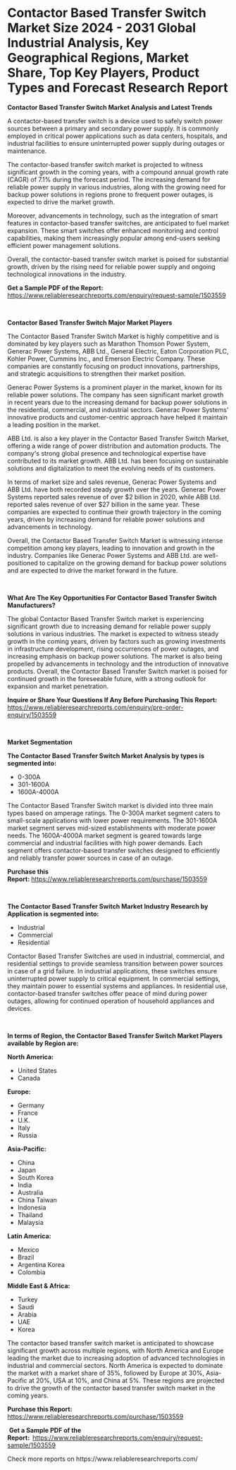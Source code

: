 <p><h1>Contactor Based Transfer Switch Market Size 2024 - 2031 Global Industrial Analysis, Key Geographical Regions, Market Share, Top Key Players, Product Types and Forecast Research Report</h1></p><p><strong>Contactor Based Transfer Switch Market Analysis and Latest Trends</strong></p>
<p><p>A contactor-based transfer switch is a device used to safely switch power sources between a primary and secondary power supply. It is commonly employed in critical power applications such as data centers, hospitals, and industrial facilities to ensure uninterrupted power supply during outages or maintenance.</p><p>The contactor-based transfer switch market is projected to witness significant growth in the coming years, with a compound annual growth rate (CAGR) of 7.1% during the forecast period. The increasing demand for reliable power supply in various industries, along with the growing need for backup power solutions in regions prone to frequent power outages, is expected to drive the market growth.</p><p>Moreover, advancements in technology, such as the integration of smart features in contactor-based transfer switches, are anticipated to fuel market expansion. These smart switches offer enhanced monitoring and control capabilities, making them increasingly popular among end-users seeking efficient power management solutions.</p><p>Overall, the contactor-based transfer switch market is poised for substantial growth, driven by the rising need for reliable power supply and ongoing technological innovations in the industry.</p></p>
<p><strong>Get a Sample PDF of the Report:&nbsp;</strong> <a href="https://www.reliableresearchreports.com/enquiry/request-sample/1503559">https://www.reliableresearchreports.com/enquiry/request-sample/1503559</a></p>
<p>&nbsp;</p>
<p><strong>Contactor Based Transfer Switch Major Market Players</strong></p>
<p><p>The Contactor Based Transfer Switch Market is highly competitive and is dominated by key players such as Marathon Thomson Power System, Generac Power Systems, ABB Ltd., General Electric, Eaton Corporation PLC, Kohler Power, Cummins Inc., and Emerson Electric Company. These companies are constantly focusing on product innovations, partnerships, and strategic acquisitions to strengthen their market position.</p><p>Generac Power Systems is a prominent player in the market, known for its reliable power solutions. The company has seen significant market growth in recent years due to the increasing demand for backup power solutions in the residential, commercial, and industrial sectors. Generac Power Systems' innovative products and customer-centric approach have helped it maintain a leading position in the market.</p><p>ABB Ltd. is also a key player in the Contactor Based Transfer Switch Market, offering a wide range of power distribution and automation products. The company's strong global presence and technological expertise have contributed to its market growth. ABB Ltd. has been focusing on sustainable solutions and digitalization to meet the evolving needs of its customers.</p><p>In terms of market size and sales revenue, Generac Power Systems and ABB Ltd. have both recorded steady growth over the years. Generac Power Systems reported sales revenue of over $2 billion in 2020, while ABB Ltd. reported sales revenue of over $27 billion in the same year. These companies are expected to continue their growth trajectory in the coming years, driven by increasing demand for reliable power solutions and advancements in technology.</p><p>Overall, the Contactor Based Transfer Switch Market is witnessing intense competition among key players, leading to innovation and growth in the industry. Companies like Generac Power Systems and ABB Ltd. are well-positioned to capitalize on the growing demand for backup power solutions and are expected to drive the market forward in the future.</p></p>
<p>&nbsp;</p>
<p><strong>What Are The Key Opportunities For Contactor Based Transfer Switch Manufacturers?</strong></p>
<p><p>The global Contactor Based Transfer Switch market is experiencing significant growth due to increasing demand for reliable power supply solutions in various industries. The market is expected to witness steady growth in the coming years, driven by factors such as growing investments in infrastructure development, rising occurrences of power outages, and increasing emphasis on backup power solutions. The market is also being propelled by advancements in technology and the introduction of innovative products. Overall, the Contactor Based Transfer Switch market is poised for continued growth in the foreseeable future, with a strong outlook for expansion and market penetration.</p></p>
<p><strong>Inquire or Share Your Questions If Any Before Purchasing This Report:</strong> <a href="https://www.reliableresearchreports.com/enquiry/pre-order-enquiry/1503559">https://www.reliableresearchreports.com/enquiry/pre-order-enquiry/1503559</a></p>
<p>&nbsp;</p>
<p><strong>Market Segmentation</strong></p>
<p><strong>The Contactor Based Transfer Switch Market Analysis by types is segmented into:</strong></p>
<p><ul><li>0-300A</li><li>301-1600A</li><li>1600A-4000A</li></ul></p>
<p><p>The Contactor Based Transfer Switch market is divided into three main types based on amperage ratings. The 0-300A market segment caters to small-scale applications with lower power requirements. The 301-1600A market segment serves mid-sized establishments with moderate power needs. The 1600A-4000A market segment is geared towards large commercial and industrial facilities with high power demands. Each segment offers contactor-based transfer switches designed to efficiently and reliably transfer power sources in case of an outage.</p></p>
<p><strong>Purchase this Report:&nbsp;</strong><a href="https://www.reliableresearchreports.com/purchase/1503559">https://www.reliableresearchreports.com/purchase/1503559</a></p>
<p>&nbsp;</p>
<p><strong>The Contactor Based Transfer Switch Market Industry Research by Application is segmented into:</strong></p>
<p><ul><li>Industrial</li><li>Commercial</li><li>Residential</li></ul></p>
<p><p>Contactor Based Transfer Switches are used in industrial, commercial, and residential settings to provide seamless transition between power sources in case of a grid failure. In industrial applications, these switches ensure uninterrupted power supply to critical equipment. In commercial settings, they maintain power to essential systems and appliances. In residential use, contactor-based transfer switches offer peace of mind during power outages, allowing for continued operation of household appliances and devices.</p></p>
<p>&nbsp;</p>
<p><strong>In terms of Region, the Contactor Based Transfer Switch Market Players available by Region are:</strong></p>
<p>
    <p> <strong> North America: </strong>
        <ul>
            <li>United States</li>
            <li>Canada</li>
        </ul>
        </p> 
    <p> <strong> Europe: </strong>
        <ul>
            <li>Germany</li>
            <li>France</li>
            <li>U.K.</li>
            <li>Italy</li>
            <li>Russia</li>
        </ul>
        </p> 
    <p> <strong> Asia-Pacific: </strong>
        <ul>
            <li>China</li>
            <li>Japan</li>
            <li>South Korea</li>
            <li>India</li>
            <li>Australia</li>
            <li>China Taiwan</li>
            <li>Indonesia</li>
            <li>Thailand</li>
            <li>Malaysia</li>
        </ul>
        </p> 
    <p> <strong> Latin America: </strong>
        <ul>
            <li>Mexico</li>
            <li>Brazil</li>
            <li>Argentina Korea</li>
            <li>Colombia</li>
        </ul>
        </p> 
    <p> <strong> Middle East & Africa: </strong>
        <ul>
            <li>Turkey</li>
            <li>Saudi</li>
            <li>Arabia</li>
            <li>UAE</li>
            <li>Korea</li>
        </ul>
    </p>
    </p>
<p><p>The contactor based transfer switch market is anticipated to showcase significant growth across multiple regions, with North America and Europe leading the market due to increasing adoption of advanced technologies in industrial and commercial sectors. North America is expected to dominate the market with a market share of 35%, followed by Europe at 30%, Asia-Pacific at 20%, USA at 10%, and China at 5%. These regions are projected to drive the growth of the contactor based transfer switch market in the coming years.</p></p>
<p><strong>Purchase this Report: </strong><a href="https://www.reliableresearchreports.com/purchase/1503559">https://www.reliableresearchreports.com/purchase/1503559</a></p>
<p>&nbsp;<strong>Get a Sample PDF of the Report:&nbsp;&nbsp;</strong><a href="https://www.reliableresearchreports.com/enquiry/request-sample/1503559">https://www.reliableresearchreports.com/enquiry/request-sample/1503559</a></p>
<p><strong></strong></p>
<p>Check more reports on https://www.reliableresearchreports.com/</p>